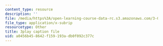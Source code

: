 ```yaml
---
content_type: resource
description: ''
file: /media/https%3A/open-learning-course-data-rc.s3.amazonaws.com/3-054-cellular-solids-structure-properties-and-applications-spring-2015/a0456b458642f159193adb0f092c377c_6eEbSM3TafQ.srt
file_type: application/x-subrip
resourcetype: Other
title: 3play caption file
uid: a0456b45-8642-f159-193a-db0f092c377c
---
```

